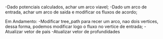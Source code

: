 
-Dado potenciais calculados, achar um arco viavel;
-Dado um arco de entrada, achar um arco de saida e modificar os fluxos de acordo;

Em Andamento:
	-Modificar tree_path para recer um arco, nao dois vertices, dessa forma, podemos modificar logo o fluxo no vertice de entrada;
	-Atualizar vetor de pais
	-Atualizar vetor de profundidades
